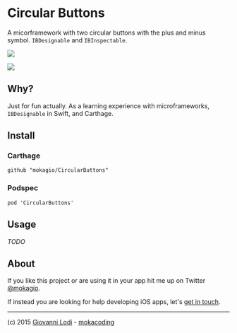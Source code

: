 # Circular Buttons

A micorframework with two circular buttons with the plus and minus symbol. `IBDesignable` and `IBInspectable`.

![](https://raw.githubusercontent.com/mokagio/CircularButtons/master/README-Resources/plus-minus-buttons.png)

![](https://raw.githubusercontent.com/mokagio/CircularButtons/master/README-Resources/IB-panel.png)

## Why?

Just for fun actually. As a learning experience with microframeworks, `IBDesignable` in Swift, and Carthage.

## Install

### Carthage

```
github "mokagio/CircularButtons"
```

### Podspec

```
pod 'CircularButtons'
```

## Usage

_TODO_

## About

If you like this project or are using it in your app hit me up on Twitter [@mokagio](https://twitter.com/mokagio).

If instead you are looking for help developing iOS apps, let's [get in touch](mailto:gio+github@mokacoding.com).

---

(c) 2015 [Giovanni Lodi](http://giovannilodi.com) - [mokacoding](http://mokacoding.com)
